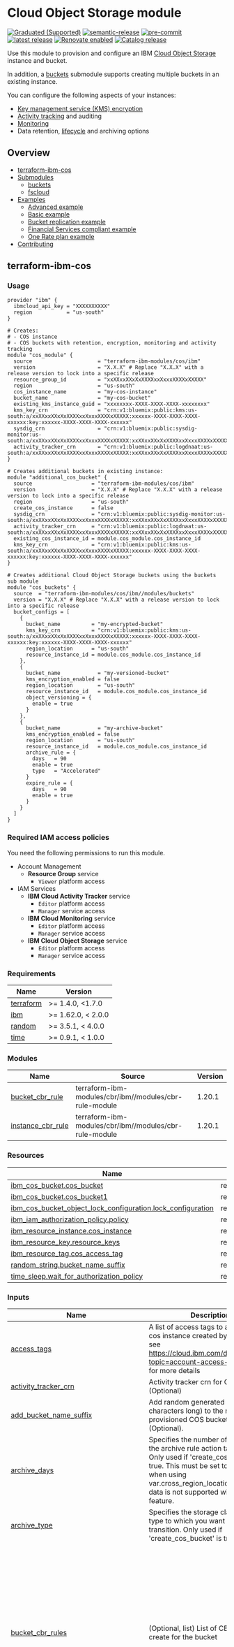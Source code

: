 # Cloud Object Storage module

[![Graduated (Supported)](https://img.shields.io/badge/Status-Graduated%20(Supported)-brightgreen)](https://terraform-ibm-modules.github.io/documentation/#/badge-status)
[![semantic-release](https://img.shields.io/badge/%20%20%F0%9F%93%A6%F0%9F%9A%80-semantic--release-e10079.svg)](https://github.com/semantic-release/semantic-release)
[![pre-commit](https://img.shields.io/badge/pre--commit-enabled-brightgreen?logo=pre-commit&logoColor=white)](https://github.com/pre-commit/pre-commit)
[![latest release](https://img.shields.io/github/v/release/terraform-ibm-modules/terraform-ibm-cos?logo=GitHub&sort=semver)](https://github.com/terraform-ibm-modules/terraform-ibm-cos/releases/latest)
[![Renovate enabled](https://img.shields.io/badge/renovate-enabled-brightgreen.svg)](https://renovatebot.com/)
[![Catalog release](https://img.shields.io/badge/release-IBM%20Cloud%20Catalog-3662FF?logo=ibm)](https://cloud.ibm.com/catalog/modules/terraform-ibm-cos-18cdd8f4-40c5-4fbf-9d62-1dd86a2deab3-global)

Use this module to provision and configure an IBM [Cloud Object Storage](https://cloud.ibm.com/docs/cloud-object-storage?topic=cloud-object-storage-getting-started-cloud-object-storage) instance and bucket.

In addition, a [buckets](https://github.com/terraform-ibm-modules/terraform-ibm-cos/tree/main/modules/buckets) submodule supports creating multiple buckets in an existing instance.

You can configure the following aspects of your instances:
- [Key management service (KMS) encryption](https://cloud.ibm.com/docs/cloud-object-storage?topic=cloud-object-storage-encryption)
- [Activity tracking](https://cloud.ibm.com/docs/cloud-object-storage?topic=cloud-object-storage-tracking-cos-events) and auditing
- [Monitoring](https://cloud.ibm.com/docs/cloud-object-storage?topic=cloud-object-storage-monitoring-cos)
- Data retention, [lifecycle](https://cloud.ibm.com/docs/cloud-object-storage?topic=cloud-object-storage-archive) and archiving options

<!-- BEGIN OVERVIEW HOOK -->
## Overview
* [terraform-ibm-cos](#terraform-ibm-cos)
* [Submodules](./modules)
    * [buckets](./modules/buckets)
    * [fscloud](./modules/fscloud)
* [Examples](./examples)
    * [Advanced example](./examples/advanced)
    * [Basic example](./examples/basic)
    * [Bucket replication example](./examples/replication)
    * [Financial Services compliant example](./examples/fscloud)
    * [One Rate plan example](./examples/one-rate-plan)
* [Contributing](#contributing)
<!-- END OVERVIEW HOOK -->

## terraform-ibm-cos

### Usage

```hcl
provider "ibm" {
  ibmcloud_api_key = "XXXXXXXXXX"
  region           = "us-south"
}

# Creates:
# - COS instance
# - COS buckets with retention, encryption, monitoring and activity tracking
module "cos_module" {
  source                     = "terraform-ibm-modules/cos/ibm"
  version                    = "X.X.X" # Replace "X.X.X" with a release version to lock into a specific release
  resource_group_id          = "xxXXxxXXxXxXXXXxxXxxxXXXXxXXXXX"
  region                     = "us-south"
  cos_instance_name          = "my-cos-instance"
  bucket_name                = "my-cos-bucket"
  existing_kms_instance_guid = "xxxxxxxx-XXXX-XXXX-XXXX-xxxxxxxx"
  kms_key_crn                = "crn:v1:bluemix:public:kms:us-south:a/xxXXxxXXxXxXXXXxxXxxxXXXXxXXXXX:xxxxxx-XXXX-XXXX-XXXX-xxxxxx:key:xxxxxx-XXXX-XXXX-XXXX-xxxxxx"
  sysdig_crn                 = "crn:v1:bluemix:public:sysdig-monitor:us-south:a/xxXXxxXXxXxXXXXxxXxxxXXXXxXXXXX:xxXXxxXXxXxXXXXxxXxxxXXXXxXXXXX::"
  activity_tracker_crn       = "crn:v1:bluemix:public:logdnaat:us-south:a/xxXXxxXXxXxXXXXxxXxxxXXXXxXXXXX:xxXXxxXXxXxXXXXxxXxxxXXXXxXXXXX::"
}

# Creates additional buckets in existing instance:
module "additional_cos_bucket" {
  source                   = "terraform-ibm-modules/cos/ibm"
  version                  = "X.X.X" # Replace "X.X.X" with a release version to lock into a specific release
  region                   = "us-south"
  create_cos_instance      = false
  sysdig_crn               = "crn:v1:bluemix:public:sysdig-monitor:us-south:a/xxXXxxXXxXxXXXXxxXxxxXXXXxXXXXX:xxXXxxXXxXxXXXXxxXxxxXXXXxXXXXX::"
  activity_tracker_crn     = "crn:v1:bluemix:public:logdnaat:us-south:a/xxXXxxXXxXxXXXXxxXxxxXXXXxXXXXX:xxXXxxXXxXxXXXXxxXxxxXXXXxXXXXX::"
  existing_cos_instance_id = module.cos_module.cos_instance_id
  kms_key_crn              = "crn:v1:bluemix:public:kms:us-south:a/xxXXxxXXxXxXXXXxxXxxxXXXXxXXXXX:xxxxxx-XXXX-XXXX-XXXX-xxxxxx:key:xxxxxx-XXXX-XXXX-XXXX-xxxxxx"
}

# Creates additional Cloud Object Storage buckets using the buckets sub module
module "cos_buckets" {
  source  = "terraform-ibm-modules/cos/ibm//modules/buckets"
  version = "X.X.X" # Replace "X.X.X" with a release version to lock into a specific release
  bucket_configs = [
    {
      bucket_name          = "my-encrypted-bucket"
      kms_key_crn          = "crn:v1:bluemix:public:kms:us-south:a/xxXXxxXXxXxXXXXxxXxxxXXXXxXXXXX:xxxxxx-XXXX-XXXX-XXXX-xxxxxx:key:xxxxxx-XXXX-XXXX-XXXX-xxxxxx"
      region_location      = "us-south"
      resource_instance_id = module.cos_module.cos_instance_id
    },
    {
      bucket_name            = "my-versioned-bucket"
      kms_encryption_enabled = false
      region_location        = "us-south"
      resource_instance_id   = module.cos_module.cos_instance_id
      object_versioning = {
        enable = true
      }
    },
    {
      bucket_name            = "my-archive-bucket"
      kms_encryption_enabled = false
      region_location        = "us-south"
      resource_instance_id   = module.cos_module.cos_instance_id
      archive_rule = {
        days   = 90
        enable = true
        type   = "Accelerated"
      }
      expire_rule = {
        days   = 90
        enable = true
      }
    }
  ]
}
```

### Required IAM access policies

You need the following permissions to run this module.

- Account Management
    - **Resource Group** service
        - `Viewer` platform access
- IAM Services
    - **IBM Cloud Activity Tracker** service
        - `Editor` platform access
        - `Manager` service access
    - **IBM Cloud Monitoring** service
        - `Editor` platform access
        - `Manager` service access
    - **IBM Cloud Object Storage** service
        - `Editor` platform access
        - `Manager` service access

<!-- BEGINNING OF PRE-COMMIT-TERRAFORM DOCS HOOK -->
### Requirements

| Name | Version |
|------|---------|
| <a name="requirement_terraform"></a> [terraform](#requirement\_terraform) | >= 1.4.0, <1.7.0 |
| <a name="requirement_ibm"></a> [ibm](#requirement\_ibm) | >= 1.62.0, < 2.0.0 |
| <a name="requirement_random"></a> [random](#requirement\_random) | >= 3.5.1, < 4.0.0 |
| <a name="requirement_time"></a> [time](#requirement\_time) | >= 0.9.1, < 1.0.0 |

### Modules

| Name | Source | Version |
|------|--------|---------|
| <a name="module_bucket_cbr_rule"></a> [bucket\_cbr\_rule](#module\_bucket\_cbr\_rule) | terraform-ibm-modules/cbr/ibm//modules/cbr-rule-module | 1.20.1 |
| <a name="module_instance_cbr_rule"></a> [instance\_cbr\_rule](#module\_instance\_cbr\_rule) | terraform-ibm-modules/cbr/ibm//modules/cbr-rule-module | 1.20.1 |

### Resources

| Name | Type |
|------|------|
| [ibm_cos_bucket.cos_bucket](https://registry.terraform.io/providers/ibm-cloud/ibm/latest/docs/resources/cos_bucket) | resource |
| [ibm_cos_bucket.cos_bucket1](https://registry.terraform.io/providers/ibm-cloud/ibm/latest/docs/resources/cos_bucket) | resource |
| [ibm_cos_bucket_object_lock_configuration.lock_configuration](https://registry.terraform.io/providers/ibm-cloud/ibm/latest/docs/resources/cos_bucket_object_lock_configuration) | resource |
| [ibm_iam_authorization_policy.policy](https://registry.terraform.io/providers/ibm-cloud/ibm/latest/docs/resources/iam_authorization_policy) | resource |
| [ibm_resource_instance.cos_instance](https://registry.terraform.io/providers/ibm-cloud/ibm/latest/docs/resources/resource_instance) | resource |
| [ibm_resource_key.resource_keys](https://registry.terraform.io/providers/ibm-cloud/ibm/latest/docs/resources/resource_key) | resource |
| [ibm_resource_tag.cos_access_tag](https://registry.terraform.io/providers/ibm-cloud/ibm/latest/docs/resources/resource_tag) | resource |
| [random_string.bucket_name_suffix](https://registry.terraform.io/providers/hashicorp/random/latest/docs/resources/string) | resource |
| [time_sleep.wait_for_authorization_policy](https://registry.terraform.io/providers/hashicorp/time/latest/docs/resources/sleep) | resource |

### Inputs

| Name | Description | Type | Default | Required |
|------|-------------|------|---------|:--------:|
| <a name="input_access_tags"></a> [access\_tags](#input\_access\_tags) | A list of access tags to apply to the cos instance created by the module, see https://cloud.ibm.com/docs/account?topic=account-access-tags-tutorial for more details | `list(string)` | `[]` | no |
| <a name="input_activity_tracker_crn"></a> [activity\_tracker\_crn](#input\_activity\_tracker\_crn) | Activity tracker crn for COS bucket (Optional) | `string` | `null` | no |
| <a name="input_add_bucket_name_suffix"></a> [add\_bucket\_name\_suffix](#input\_add\_bucket\_name\_suffix) | Add random generated suffix (4 characters long) to the newly provisioned COS bucket name (Optional). | `bool` | `false` | no |
| <a name="input_archive_days"></a> [archive\_days](#input\_archive\_days) | Specifies the number of days when the archive rule action takes effect. Only used if 'create\_cos\_bucket' is true. This must be set to null when when using var.cross\_region\_location as archive data is not supported with this feature. | `number` | `90` | no |
| <a name="input_archive_type"></a> [archive\_type](#input\_archive\_type) | Specifies the storage class or archive type to which you want the object to transition. Only used if 'create\_cos\_bucket' is true. | `string` | `"Glacier"` | no |
| <a name="input_bucket_cbr_rules"></a> [bucket\_cbr\_rules](#input\_bucket\_cbr\_rules) | (Optional, list) List of CBR rules to create for the bucket | <pre>list(object({<br>    description = string<br>    account_id  = string<br>    rule_contexts = list(object({<br>      attributes = optional(list(object({<br>        name  = string<br>        value = string<br>    }))) }))<br>    enforcement_mode = string<br>    tags = optional(list(object({<br>      name  = string<br>      value = string<br>    })), [])<br>    operations = optional(list(object({<br>      api_types = list(object({<br>        api_type_id = string<br>      }))<br>    })))<br>  }))</pre> | `[]` | no |
| <a name="input_bucket_name"></a> [bucket\_name](#input\_bucket\_name) | The name to give the newly provisioned COS bucket. Only required if 'create\_cos\_bucket' is true. | `string` | `null` | no |
| <a name="input_bucket_storage_class"></a> [bucket\_storage\_class](#input\_bucket\_storage\_class) | the storage class of the newly provisioned COS bucket. Only required if 'create\_cos\_bucket' is true. Supported values are 'standard', 'vault', 'cold', 'smart' and `onerate_active`. | `string` | `"standard"` | no |
| <a name="input_cos_instance_name"></a> [cos\_instance\_name](#input\_cos\_instance\_name) | The name to give the cloud object storage instance that will be provisioned by this module. Only required if 'create\_cos\_instance' is true. | `string` | `null` | no |
| <a name="input_cos_location"></a> [cos\_location](#input\_cos\_location) | Location to provision the cloud object storage instance. Only used if 'create\_cos\_instance' is true. | `string` | `"global"` | no |
| <a name="input_cos_plan"></a> [cos\_plan](#input\_cos\_plan) | Plan to be used for creating cloud object storage instance. Only used if 'create\_cos\_instance' it true. | `string` | `"standard"` | no |
| <a name="input_cos_tags"></a> [cos\_tags](#input\_cos\_tags) | Optional list of tags to be added to cloud object storage instance. Only used if 'create\_cos\_instance' it true. | `list(string)` | `[]` | no |
| <a name="input_create_cos_bucket"></a> [create\_cos\_bucket](#input\_create\_cos\_bucket) | Set as true to create a new Cloud Object Storage bucket | `bool` | `true` | no |
| <a name="input_create_cos_instance"></a> [create\_cos\_instance](#input\_create\_cos\_instance) | Set as true to create a new Cloud Object Storage instance. | `bool` | `true` | no |
| <a name="input_cross_region_location"></a> [cross\_region\_location](#input\_cross\_region\_location) | Specify the cross-regional bucket location. Supported values are 'us', 'eu', and 'ap'. If you pass a value for this, ensure to set the value of var.region and var.single\_site\_location to null. | `string` | `null` | no |
| <a name="input_existing_cos_instance_id"></a> [existing\_cos\_instance\_id](#input\_existing\_cos\_instance\_id) | The ID of an existing cloud object storage instance. Required if 'var.create\_cos\_instance' is false. | `string` | `null` | no |
| <a name="input_existing_kms_instance_guid"></a> [existing\_kms\_instance\_guid](#input\_existing\_kms\_instance\_guid) | The GUID of the Key Protect or Hyper Protect instance in which the key specified in var.kms\_key\_crn is coming from. Required if var.skip\_iam\_authorization\_policy is false in order to create an IAM Access Policy to allow Key Protect or Hyper Protect to access the newly created COS instance. | `string` | `null` | no |
| <a name="input_expire_days"></a> [expire\_days](#input\_expire\_days) | Specifies the number of days when the expire rule action takes effect. Only used if 'create\_cos\_bucket' is true. | `number` | `365` | no |
| <a name="input_force_delete"></a> [force\_delete](#input\_force\_delete) | Deletes all the objects in the COS Bucket before bucket is deleted. | `bool` | `true` | no |
| <a name="input_hard_quota"></a> [hard\_quota](#input\_hard\_quota) | Sets a maximum amount of storage (in bytes) available for a bucket. If it is set to `null` then quota is disabled. | `number` | `null` | no |
| <a name="input_instance_cbr_rules"></a> [instance\_cbr\_rules](#input\_instance\_cbr\_rules) | (Optional, list) List of CBR rules to create for the instance | <pre>list(object({<br>    description = string<br>    account_id  = string<br>    rule_contexts = list(object({<br>      attributes = optional(list(object({<br>        name  = string<br>        value = string<br>    }))) }))<br>    enforcement_mode = string<br>    tags = optional(list(object({<br>      name  = string<br>      value = string<br>    })), [])<br>    operations = optional(list(object({<br>      api_types = list(object({<br>        api_type_id = string<br>      }))<br>    })))<br>  }))</pre> | `[]` | no |
| <a name="input_kms_encryption_enabled"></a> [kms\_encryption\_enabled](#input\_kms\_encryption\_enabled) | Set as true to use KMS key encryption to encrypt data in COS bucket (only applicable when var.create\_cos\_bucket is true). | `bool` | `true` | no |
| <a name="input_kms_key_crn"></a> [kms\_key\_crn](#input\_kms\_key\_crn) | CRN of the KMS key to use to encrypt the data in the COS bucket. Required if var.encryption\_enabled and var.create\_cos\_bucket are true. | `string` | `null` | no |
| <a name="input_management_endpoint_type_for_bucket"></a> [management\_endpoint\_type\_for\_bucket](#input\_management\_endpoint\_type\_for\_bucket) | The type of endpoint for the IBM terraform provider to use to manage the bucket. (public, private or direct) | `string` | `"public"` | no |
| <a name="input_object_lock_duration_days"></a> [object\_lock\_duration\_days](#input\_object\_lock\_duration\_days) | Specifies the default number of days for the retention lock duration. When setting 'object\_lock\_duration\_days' do not set 'object\_lock\_duration\_years'. Only used if 'create\_cos\_bucket' is true. | `number` | `0` | no |
| <a name="input_object_lock_duration_years"></a> [object\_lock\_duration\_years](#input\_object\_lock\_duration\_years) | Specifies the default number of years for the retention lock duration. When setting 'object\_lock\_duration\_years' do not set 'object\_lock\_duration\_days'. Only used if 'create\_cos\_bucket' is true. | `number` | `0` | no |
| <a name="input_object_locking_enabled"></a> [object\_locking\_enabled](#input\_object\_locking\_enabled) | Specifies if an object lock configuration should be created. Requires 'object\_versoning\_enabled' to be true. Only used if 'create\_cos\_bucket' is true. | `bool` | `false` | no |
| <a name="input_object_versioning_enabled"></a> [object\_versioning\_enabled](#input\_object\_versioning\_enabled) | Enable object versioning to keep multiple versions of an object in a bucket. Cannot be used with retention rule. Only used if 'create\_cos\_bucket' is true. | `bool` | `false` | no |
| <a name="input_region"></a> [region](#input\_region) | The region to provision the bucket. If you pass a value for this, do not pass one for var.cross\_region\_location or var.single\_site\_location. | `string` | `"us-south"` | no |
| <a name="input_resource_group_id"></a> [resource\_group\_id](#input\_resource\_group\_id) | The resource group ID where The COS instance will be provisioned. It is required if setting input variable create\_cos\_instance to true. | `string` | `null` | no |
| <a name="input_resource_keys"></a> [resource\_keys](#input\_resource\_keys) | The definition of any resource keys to be generated | <pre>list(object({<br>    name                      = string<br>    key_name                  = optional(string, null)<br>    generate_hmac_credentials = optional(bool, false)<br>    role                      = optional(string, "Reader")<br>    service_id_crn            = optional(string, null)<br>  }))</pre> | `[]` | no |
| <a name="input_retention_default"></a> [retention\_default](#input\_retention\_default) | Specifies default duration of time an object that can be kept unmodified for COS bucket. Only used if 'create\_cos\_bucket' is true. | `number` | `90` | no |
| <a name="input_retention_enabled"></a> [retention\_enabled](#input\_retention\_enabled) | Retention enabled for COS bucket. Only used if 'create\_cos\_bucket' is true. | `bool` | `false` | no |
| <a name="input_retention_maximum"></a> [retention\_maximum](#input\_retention\_maximum) | Specifies maximum duration of time an object that can be kept unmodified for COS bucket. Only used if 'create\_cos\_bucket' is true. | `number` | `350` | no |
| <a name="input_retention_minimum"></a> [retention\_minimum](#input\_retention\_minimum) | Specifies minimum duration of time an object must be kept unmodified for COS bucket. Only used if 'create\_cos\_bucket' is true. | `number` | `90` | no |
| <a name="input_retention_permanent"></a> [retention\_permanent](#input\_retention\_permanent) | Specifies a permanent retention status either enable or disable for COS bucket. Only used if 'create\_cos\_bucket' is true. | `bool` | `false` | no |
| <a name="input_single_site_location"></a> [single\_site\_location](#input\_single\_site\_location) | Specify the single site bucket location. If you pass a value for this, ensure to set the value of var.region and var.cross\_region\_location to null. | `string` | `null` | no |
| <a name="input_skip_iam_authorization_policy"></a> [skip\_iam\_authorization\_policy](#input\_skip\_iam\_authorization\_policy) | Set to true to skip the creation of an IAM authorization policy that permits the COS instance created to read the encryption key from the KMS instance in `existing_kms_instance_guid`. WARNING: An authorization policy must exist before an encrypted bucket can be created | `bool` | `false` | no |
| <a name="input_sysdig_crn"></a> [sysdig\_crn](#input\_sysdig\_crn) | Sysdig Monitoring crn for COS bucket (Optional) | `string` | `null` | no |

### Outputs

| Name | Description |
|------|-------------|
| <a name="output_bucket_cbr_rules"></a> [bucket\_cbr\_rules](#output\_bucket\_cbr\_rules) | COS bucket rules |
| <a name="output_bucket_crn"></a> [bucket\_crn](#output\_bucket\_crn) | Bucket CRN |
| <a name="output_bucket_id"></a> [bucket\_id](#output\_bucket\_id) | Bucket id |
| <a name="output_bucket_name"></a> [bucket\_name](#output\_bucket\_name) | Bucket name |
| <a name="output_bucket_region"></a> [bucket\_region](#output\_bucket\_region) | Bucket region if you create a regional bucket |
| <a name="output_bucket_storage_class"></a> [bucket\_storage\_class](#output\_bucket\_storage\_class) | Bucket Storage Class |
| <a name="output_cbr_rule_ids"></a> [cbr\_rule\_ids](#output\_cbr\_rule\_ids) | List of all rule ids |
| <a name="output_cos_instance_crn"></a> [cos\_instance\_crn](#output\_cos\_instance\_crn) | The CRN of the Cloud Object Storage instance |
| <a name="output_cos_instance_guid"></a> [cos\_instance\_guid](#output\_cos\_instance\_guid) | The GUID of the Cloud Object Storage instance |
| <a name="output_cos_instance_id"></a> [cos\_instance\_id](#output\_cos\_instance\_id) | The ID of the Cloud Object Storage instance |
| <a name="output_cos_instance_name"></a> [cos\_instance\_name](#output\_cos\_instance\_name) | The name of the Cloud Object Storage instance |
| <a name="output_instance_cbr_rules"></a> [instance\_cbr\_rules](#output\_instance\_cbr\_rules) | COS instance rules |
| <a name="output_kms_key_crn"></a> [kms\_key\_crn](#output\_kms\_key\_crn) | The CRN of the KMS key used to encrypt the COS bucket |
| <a name="output_resource_group_id"></a> [resource\_group\_id](#output\_resource\_group\_id) | Resource Group ID |
| <a name="output_resource_keys"></a> [resource\_keys](#output\_resource\_keys) | List of resource keys |
| <a name="output_s3_endpoint_direct"></a> [s3\_endpoint\_direct](#output\_s3\_endpoint\_direct) | S3 direct endpoint |
| <a name="output_s3_endpoint_private"></a> [s3\_endpoint\_private](#output\_s3\_endpoint\_private) | S3 private endpoint |
| <a name="output_s3_endpoint_public"></a> [s3\_endpoint\_public](#output\_s3\_endpoint\_public) | S3 public endpoint |
<!-- END OF PRE-COMMIT-TERRAFORM DOCS HOOK -->

<!-- Leave this section as is so that your module has a link to local development environment set up steps for contributors to follow -->
## Contributing

You can report issues and request features for this module in GitHub issues in the module repo. See [Report an issue or request a feature](https://github.com/terraform-ibm-modules/.github/blob/main/.github/SUPPORT.md).

To set up your local development environment, see [Local development setup](https://terraform-ibm-modules.github.io/documentation/#/local-dev-setup) in the project documentation.
